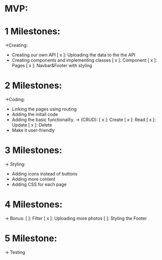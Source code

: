 # MVP:

# 1 Milestones:

->Creating:

- Creating our own API
  [ x ]: Uploading the data to the the API
- Creating components and implementing classes
  [ x ]: Component
  [ x ]: Pages
  [ x ]: Navbar&Footer with styling

# 2 Milestones:

->Coding:

- Linking the pages using routing
- Adding the initail code
- Adding the basic functionality.
  -> (CRUD):
  [ x ]: Create
  [ x ]: Read
  [ x ]: Update
  [ x ]: Delete
- Make it user-friendly

# 3 Milestones:

-> Styling:

- Adding icons instead of buttons
- Adding more content
- Adding CSS for each page

# 4 Milestones:

-> Bonus:
[ ]: Filter
[ x ]: Uploading more photos
[ ]: Styling the Footer

# 5 Milestone:

-> Testing
